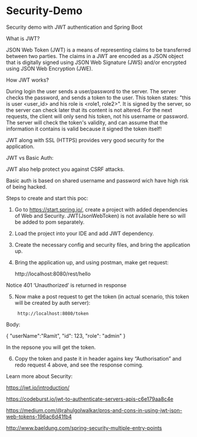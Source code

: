 # Security-Demo
Security demo with JWT authentication and Spring Boot


What is JWT?

JSON Web Token (JWT) is a means of representing claims to be transferred between two parties. The claims in a JWT are encoded as a JSON object that is digitally signed using JSON Web Signature (JWS) and/or encrypted using JSON Web Encryption (JWE).

How JWT works?

During login the user sends a user/password to the server. The server checks the password, and sends a token to the user. This token states: "this is user <user_id> and his role is <role1, role2>". It is signed by the server, so the server can check later that its content is not altered. For the next requests, the client will only send his token, not his username or password. The server will check the token's validity, and can assume that the information it contains is valid because it signed the token itself!

JWT along with SSL (HTTPS) provides very good security for the application.

JWT vs Basic Auth:

JWT also help protect you against CSRF attacks.

Basic auth is based on shared username and password wich have high risk of being hacked.


Steps to create and start this poc:
1. Go to https://start.spring.io/, create a project with added dependencies of Web and Security. JWT(JsonWebToken) is not available here so will be added to pom separately.
2. Load the project into your IDE and add JWT dependency.
3. Create the necessary config and security files, and bring the application up.
4. Bring the application up, and using postman, make get request:
			
	http://localhost:8080/rest/hello

Notice 401 ‘Unauthorized’ is returned in response

5. Now make a post request to get the token (in actual scenario, this token will be created by auth server):
		
		http://localhost:8080/token

Body: 

{
	"userName":"Ramit",
	"id": 123,
	"role": "admin"
}

In the repsone you will get the token. 

6. Copy the token and paste it in header agains key “Authorisation” and redo request 4 above, and see the response coming.


Learn more about Security:

https://jwt.io/introduction/

https://codeburst.io/jwt-to-authenticate-servers-apis-c6e179aa8c4e

https://medium.com/@rahulgolwalkar/pros-and-cons-in-using-jwt-json-web-tokens-196ac6d41fb4

http://www.baeldung.com/spring-security-multiple-entry-points
